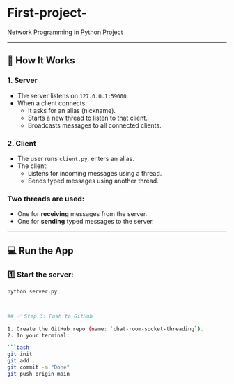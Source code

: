 # First-project-
Network Programming in Python Project


---

## 🚀 How It Works

###  1. Server
- The server listens on `127.0.0.1:59000`.
- When a client connects:
  - It asks for an alias (nickname).
  - Starts a new thread to listen to that client.
  - Broadcasts messages to all connected clients.

###  2. Client
- The user runs `client.py`, enters an alias.
- The client:
  - Listens for incoming messages using a thread.
  - Sends typed messages using another thread.

###  Two threads are used:
- One for **receiving** messages from the server.
- One for **sending** typed messages to the server.

---

## 💻 Run the App

### 1️⃣ Start the server:
```bash
python server.py



## ✅ Step 3: Push to GitHub

1. Create the GitHub repo (name: `chat-room-socket-threading`).
2. In your terminal:

```bash
git init
git add .
git commit -m "Done" 
git push origin main

